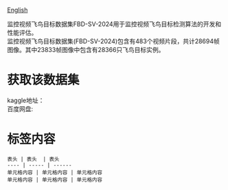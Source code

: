 [English](README.md)

监控视频飞鸟目标数据集FBD-SV-2024用于监控视频飞鸟目标检测算法的开发和性能评估。  
监控视频飞鸟目标数据集(FBD-SV-2024)包含有483个视频片段，共计28694帧图像。其中23833帧图像中包含有28366只飞鸟目标实例。
# 获取该数据集
kaggle地址：  
百度网盘:  
# 标签内容
```
表头 | 表头  | 表头
---- | ----- | ------  
单元格内容 | 单元格内容 | 单元格内容 
单元格内容 | 单元格内容 | 单元格内容 
```